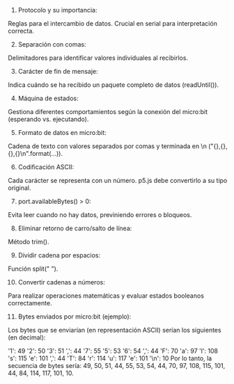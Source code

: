 1. Protocolo y su importancia:

Reglas para el intercambio de datos. Crucial en serial para interpretación correcta.

2. Separación con comas:

Delimitadores para identificar valores individuales al recibirlos.

3. Carácter de fin de mensaje:

Indica cuándo se ha recibido un paquete completo de datos (readUntil()).

4. Máquina de estados:

Gestiona diferentes comportamientos según la conexión del micro:bit (esperando vs. ejecutando).

5. Formato de datos en micro:bit:

Cadena de texto con valores separados por comas y terminada en \n ("{},{},{},{}\n".format(...)).

6. Codificación ASCII:

Cada carácter se representa con un número. p5.js debe convertirlo a su tipo original.

7. port.availableBytes() > 0:

Evita leer cuando no hay datos, previniendo errores o bloqueos.

8. Eliminar retorno de carro/salto de línea:

Método trim().

9. Dividir cadena por espacios:

Función split(" ").

10. Convertir cadenas a números:

Para realizar operaciones matemáticas y evaluar estados booleanos correctamente.

11. Bytes enviados por micro:bit (ejemplo):

Los bytes que se enviarían (en representación ASCII) serían los siguientes (en decimal):

'1': 49
'2': 50
'3': 51
',': 44
'7': 55
'5': 53
'6': 54
',': 44
'F': 70
'a': 97
'l': 108
's': 115
'e': 101
',': 44
'T': 84
'r': 114
'u': 117
'e': 101
'\n': 10
Por lo tanto, la secuencia de bytes sería: 49, 50, 51, 44, 55, 53, 54, 44, 70, 97, 108, 115, 101, 44, 84, 114, 117, 101, 10.
